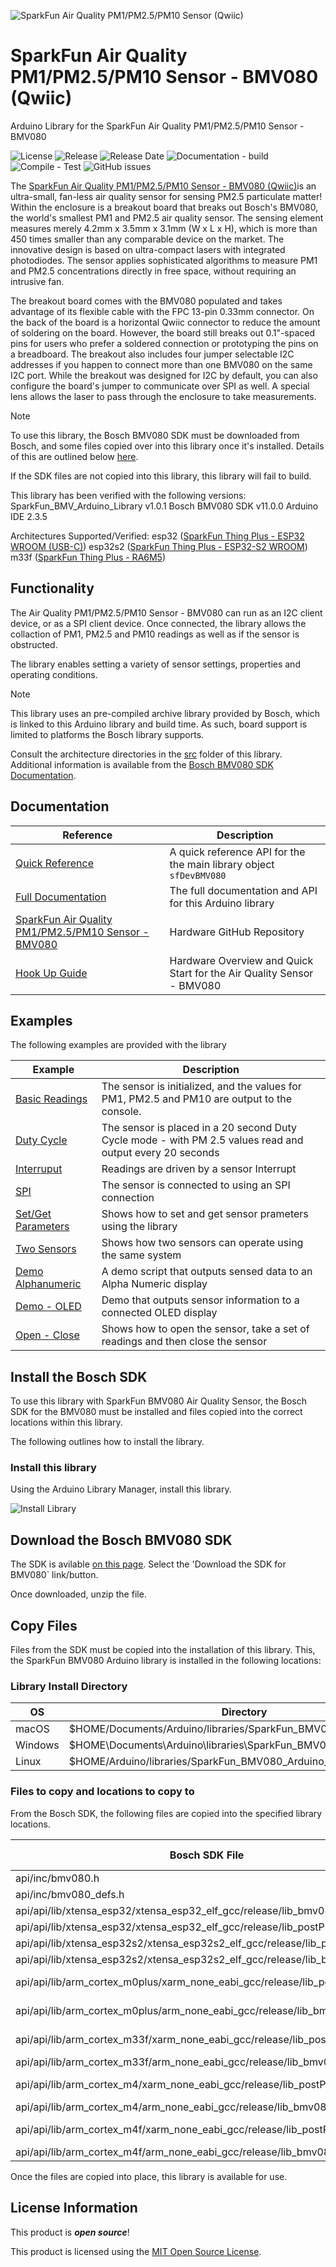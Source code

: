 ![SparkFun Air Quality PM1/PM2.5/PM10 Sensor (Qwiic)](docs/images/gh-banner-2025-arduino-bmv080.png "SparkFun Air Quality PM1/PM2.5/PM10 Sensor (Qwiic)")

# SparkFun Air Quality PM1/PM2.5/PM10 Sensor - BMV080 (Qwiic)

Arduino Library for the SparkFun Air Quality PM1/PM2.5/PM10 Sensor - BMV080

![License](https://img.shields.io/github/license/sparkfun/SparkFun_BMV080_Arduino_Library)
![Release](https://img.shields.io/github/v/release/sparkfun/SparkFun_BMV080_Arduino_Library)
![Release Date](https://img.shields.io/github/release-date/sparkfun/SparkFun_BMV080_Arduino_Library)
![Documentation - build](https://img.shields.io/github/actions/workflow/status/sparkfun/SparkFun_BMV080_Arduino_Library/build-deploy-ghpages.yml?label=doc%20build)
![Compile - Test](https://img.shields.io/github/actions/workflow/status/sparkfun/SparkFun_BMV080_Arduino_Library/compile-sketch.yml?label=compile%20test)
![GitHub issues](https://img.shields.io/github/issues/sparkfun/SparkFun_BMV080_Arduino_Library)

The [SparkFun Air Quality PM1/PM2.5/PM10 Sensor - BMV080 (Qwiic)](https://www.sparkfun.com/sparkfun-air-quality-pm1-pm2-5-pm10-sensor-bmv080-qwiic.html)is an ultra-small, fan-less air quality sensor for sensing PM2.5 particulate matter! Within the enclosure is a breakout board that breaks out Bosch's BMV080, the world's smallest PM1 and PM2.5 air quality sensor. The sensing element measures merely 4.2mm x 3.5mm x 3.1mm (W x L x H), which is more than 450 times smaller than any comparable device on the market. The innovative design is based on ultra-compact lasers with integrated photodiodes. The sensor applies sophisticated algorithms to measure PM1 and PM2.5 concentrations directly in free space, without requiring an intrusive fan.

The breakout board comes with the BMV080 populated and takes advantage of its flexible cable with the FPC 13-pin 0.33mm connector. On the back of the board is a horizontal Qwiic connector to reduce the amount of soldering on the board. However, the board still breaks out 0.1"-spaced pins for users who prefer a soldered connection or prototyping the pins on a breadboard. The breakout also includes four jumper selectable I2C addresses if you happen to connect more than one BMV080 on the same I2C port. While the breakout was designed for I2C by default, you can also configure the board's jumper to communicate over SPI as well. A special lens allows the laser to pass through the enclosure to take measurements.

> [!NOTE]
> To use this library, the Bosch BMV080 SDK must be downloaded from Bosch, and some files copied over into this library once it's installed. Details of this are outlined below [here](#install-the-bosch-sdk).
>
> If the SDK files are not copied into this library, this library will fail to build.
> 
> This library has been verified with the following versions:
> SparkFun_BMV_Arduino_Library v1.0.1
> Bosch BMV080 SDK v11.0.0
> Arduino IDE 2.3.5
>
> Architectures Supported/Verified:
> esp32 ([SparkFun Thing Plus - ESP32 WROOM (USB-C)](https://www.sparkfun.com/sparkfun-thing-plus-esp32-wroom-usb-c.html))
> esp32s2 ([SparkFun Thing Plus - ESP32-S2 WROOM](https://www.sparkfun.com/sparkfun-thing-plus-esp32-s2-wroom.html))
> m33f ([SparkFun Thing Plus - RA6M5](https://www.sparkfun.com/sparkfun-thing-plus-ra6m5.html))

## Functionality

The Air Quality PM1/PM2.5/PM10 Sensor - BMV080  can run as an I2C client device, or as a SPI client device. Once connected, the library allows the collaction of PM1, PM2.5 and PM10 readings as well as if the sensor is obstructed.

The library enables setting a variety of sensor settings, properties and operating conditions.

> [!NOTE]
>
> This library uses an pre-compiled archive library provided by Bosch, which is linked to this Arduino library and build time. As such, board support is limited to platforms the Bosch library supports.
>
> Consult the architecture directories in the [src](src/) folder of this library. Additional information is available from the [Bosch BMV080 SDK Documentation](https://www.bosch-sensortec.com/products/environmental-sensors/particulate-matter-sensor/bmv080/#documents).

## Documentation

|Reference | Description |
|---|---|
|[Quick Reference](https://docs.sparkfun.com/SparkFun_BMV080_Arduino_Library/classsf_dev_b_m_v080.html)| A quick reference API for the the main library object ```sfDevBMV080```|
|[Full Documentation](https://docs.sparkfun.com/SparkFun_BMV080_Arduino_Library/)| The full documentation and API for this Arduino library|
|[SparkFun Air Quality PM1/PM2.5/PM10 Sensor - BMV080](https://github.com/sparkfun/SparkFun_Particulate_Matter_Sensor_Breakout_BMV080)| Hardware GitHub Repository|
|[Hook Up Guide](https://docs.sparkfun.com/SparkFun_Particulate_Matter_Sensor_Breakout_BMV080) | Hardware Overview and Quick Start for the Air Quality Sensor - BMV080 |

## Examples

The following examples are provided with the library

| Example | Description |
|---|---|
|[Basic Readings](examples/Example_01_BasicReadings/Example_01_BasicReadings.ino)| The sensor is initialized, and the values for PM1, PM2.5 and PM10 are output to the console.|
|[Duty Cycle](examples/Example_02_DutyCycle/Example_02_DutyCycle.ino)| The sensor is placed in a 20 second Duty Cycle mode - with PM 2.5 values read and output every 20 seconds|
|[Interruput](examples/Example_03_Interrupt/Example_03_Interrupt.ino)|Readings are driven by a sensor Interrupt|
|[SPI](examples/Example_04_SPI/Example_04_SPI.ino)|The sensor is connected to using an SPI connection|
|[Set/Get Parameters](examples/Example_05_Parameters/Example_05_Parameters.ino)|Shows how to set and get sensor prameters using the library|
|[Two Sensors](examples/Example_06_TwoSensors/Example_06_TwoSensors.ino)|Shows how two sensors can operate using the same system|
|[Demo Alphanumeric](examples/Example_07_Demo_Alphanumeric/Example_07_Demo_Alphanumeric.ino)|A demo script that outputs sensed data to an Alpha Numeric display|
|[Demo - OLED](examples/Example_08_Demo_Oled/Example_08_Demo_Oled.ino)| Demo that outputs sensor information to a connected OLED display|
|[Open - Close](examples/Example_09_OpenClose/Example_09_OpenClose.ino)|Shows how to open the sensor, take a set of readings and then close the sensor|

## Install the Bosch SDK

To use this library with SparkFun BMV080 Air Quality Sensor, the Bosch SDK for the BMV080 must be installed and files copied into the correct locations within this library.

The following outlines how to install the library.

### Install this library

Using the Arduino Library Manager, install this library.

![Install Library](docs/images/sdk-arduino-install.png)

## Download the Bosch BMV080 SDK

The SDK is avilable [on this page](https://www.bosch-sensortec.com/products/environmental-sensors/particulate-matter-sensor/bmv080/#documents). Select the 'Download the SDK for BMV080` link/button.

Once downloaded, unzip the file.

## Copy Files

Files from the SDK must be copied into the installation of this library. This, the SparkFun BMV080 Arduino library is installed in the following locations:

### Library Install Directory

| OS | Directory|
|---|---|
|macOS | $HOME/Documents/Arduino/libraries/SparkFun_BMV080_Arduino_Library|
|Windows | $HOME\Documents\Arduino\libraries\SparkFun_BMV080_Arduino_Library|
|Linux| $HOME/Arduino/libraries/SparkFun_BMV080_Arduino_Library|

### Files to copy and locations to copy to

From the Bosch SDK, the following files are copied into the specified library locations.

|Bosch SDK File | SparkFun BMV080 Arduino Library Directory|
|--|--|
|api/inc/bmv080.h| src/sfTk/bmv080.h|
|api/inc/bmv080_defs.h| src/sfTk/bmv080_defs.h|
|api/api/lib/xtensa_esp32/xtensa_esp32_elf_gcc/release/lib_bmv080.a | src/esp32/lib_bmv080.a|
|api/api/lib/xtensa_esp32/xtensa_esp32_elf_gcc/release/lib_postProcessor.a | src/esp32/lib_postProcessor.a|
|api/api/lib/xtensa_esp32s2/xtensa_esp32s2_elf_gcc/release/lib_postProcessor.a | src/esp32s2/lib_postProcessor.a|
|api/api/lib/xtensa_esp32s2/xtensa_esp32s2_elf_gcc/release/lib_bmv080.a | src/esp32s2/lib_bmv080.a|
|api/api/lib/arm_cortex_m0plus/xarm_none_eabi_gcc/release/lib_postProcessor.a | src/cortex-m0plus/lib_postProcessor.a|
|api/api/lib/arm_cortex_m0plus/arm_none_eabi_gcc/release/lib_bmv080.a | src/cortex-m0plus/lib_bmv080.a|
|api/api/lib/arm_cortex_m33f/xarm_none_eabi_gcc/release/lib_postProcessor.a | src/cortex-m33/lib_postProcessor.a|
|api/api/lib/arm_cortex_m33f/arm_none_eabi_gcc/release/lib_bmv080.a | src/cortex-m33/lib_bmv080.a|
|api/api/lib/arm_cortex_m4/xarm_none_eabi_gcc/release/lib_postProcessor.a | src/cortex-m4/lib_postProcessor.a|
|api/api/lib/arm_cortex_m4/arm_none_eabi_gcc/release/lib_bmv080.a | src/cortex-m4/lib_bmv080.a|
|api/api/lib/arm_cortex_m4f/xarm_none_eabi_gcc/release/lib_postProcessor.a | src/cortex-m4f/lib_postProcessor.a|
|api/api/lib/arm_cortex_m4f/arm_none_eabi_gcc/release/lib_bmv080.a | src/cortex-m4f/lib_bmv080.a|

Once the files are copied into place, this library is available for use.

## License Information

This product is ***open source***!

This product is licensed using the [MIT Open Source License](https://opensource.org/license/mit).
